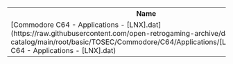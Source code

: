 <table>
<tr><th>Name</th><th>Size</th></tr>
<tr><td>[Commodore C64 - Applications - [LNX].dat](https://raw.githubusercontent.com/open-retrogaming-archive/dat-catalog/main/root/basic/TOSEC/Commodore/C64/Applications/[LNX]/Commodore C64 - Applications - [LNX].dat)</td><td>232498</td></tr>
</table>
